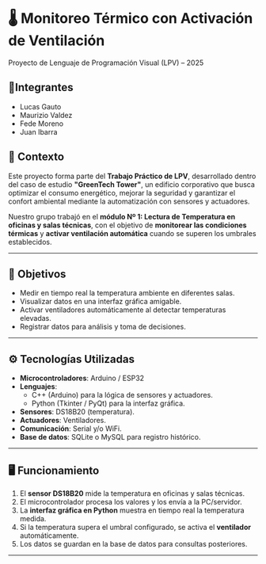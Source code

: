 # 🌡️ Monitoreo Térmico con Activación de Ventilación  
Proyecto de Lenguaje de Programación Visual (LPV) – 2025
## 👥Integrantes
- Lucas Gauto 
- Maurizio Valdez
- Fede Moreno 
- Juan Ibarra 
## 📌 Contexto
Este proyecto forma parte del **Trabajo Práctico de LPV**, desarrollado dentro del caso de estudio **"GreenTech Tower"**, un edificio corporativo que busca optimizar el consumo energético, mejorar la seguridad y garantizar el confort ambiental mediante la automatización con sensores y actuadores.

Nuestro grupo trabajó en el **módulo Nº 1: Lectura de Temperatura en oficinas y salas técnicas**, con el objetivo de **monitorear las condiciones térmicas** y **activar ventilación automática** cuando se superen los umbrales establecidos.

---

## 🎯 Objetivos
- Medir en tiempo real la temperatura ambiente en diferentes salas.  
- Visualizar datos en una interfaz gráfica amigable.  
- Activar ventiladores automáticamente al detectar temperaturas elevadas.  
- Registrar datos para análisis y toma de decisiones.  

---

## ⚙️ Tecnologías Utilizadas
- **Microcontroladores**: Arduino / ESP32  
- **Lenguajes**:  
  - C++ (Arduino) para la lógica de sensores y actuadores.  
  - Python (Tkinter / PyQt) para la interfaz gráfica.  
- **Sensores**: DS18B20 (temperatura).  
- **Actuadores**: Ventiladores.  
- **Comunicación**: Serial y/o WiFi.  
- **Base de datos**: SQLite o MySQL para registro histórico.  

---

## 🖥️ Funcionamiento
1. El **sensor DS18B20** mide la temperatura en oficinas y salas técnicas.  
2. El microcontrolador procesa los valores y los envía a la PC/servidor.  
3. La **interfaz gráfica en Python** muestra en tiempo real la temperatura medida.  
4. Si la temperatura supera el umbral configurado, se activa el **ventilador** automáticamente.  
5. Los datos se guardan en la base de datos para consultas posteriores.  

---




